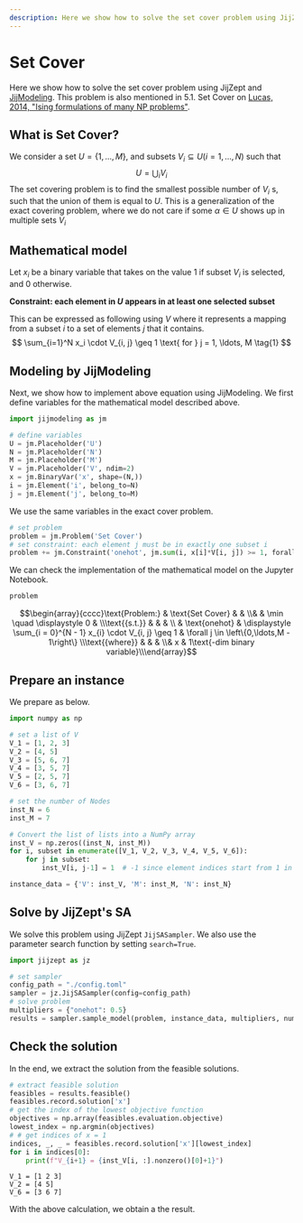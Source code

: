 ```yaml
--- 
description: Here we show how to solve the set cover problem using JijZept and JijModeling.
---
```


# Set Cover

Here we show how to solve the set cover problem using JijZept and [JijModeling](https://www.ref.documentation.jijzept.com/jijmodeling/). 
This problem is also mentioned in 5.1. Set Cover on [Lucas, 2014, "Ising formulations of many NP problems"](https://www.frontiersin.org/articles/10.3389/fphy.2014.00005/full).

## What is Set Cover?

We consider a set $U = \{1,...,M\}$, and subsets $V_i \subseteq U (i = 1,...,N)$
such that
$$
U = \bigcup_{i} V_i
$$
The set covering problem is to find the smallest possible number of $V_i$ s, such that the union of them is equal to $U$.
This is a generalization of the exact covering problem, where we do not care if some $\alpha \in U$ shows up in multiple sets $V_i$

## Mathematical model

Let $x_i$ be a binary variable that takes on the value 1 if subset $V_i$ is selected, and 0 otherwise. 

**Constraint: each element in $U$ appears in at least one selected subset**

This can be expressed as following using $V$ where it represents a mapping from a subset $i$ to a set of elements $j$ that it contains.
$$
\sum_{i=1}^N x_i \cdot V_{i, j} \geq 1 \text{ for } j = 1, \ldots, M
\tag{1}
$$


## Modeling by JijModeling

Next, we show how to implement above equation using JijModeling. We first define variables for the mathematical model described above.


```python
import jijmodeling as jm

# define variables
U = jm.Placeholder('U')
N = jm.Placeholder('N')
M = jm.Placeholder('M')
V = jm.Placeholder('V', ndim=2)
x = jm.BinaryVar('x', shape=(N,))
i = jm.Element('i', belong_to=N)
j = jm.Element('j', belong_to=M)
```

We use the same variables in the exact cover problem.


```python
# set problem
problem = jm.Problem('Set Cover')
# set constraint: each element j must be in exactly one subset i
problem += jm.Constraint('onehot', jm.sum(i, x[i]*V[i, j]) >= 1, forall=j)
```

We can check the implementation of the mathematical model on the Jupyter Notebook.


```python
problem
```




$$\begin{array}{cccc}\text{Problem:} & \text{Set Cover} & & \\& & \min \quad \displaystyle 0 & \\\text{{s.t.}} & & & \\ & \text{onehot} & \displaystyle \sum_{i = 0}^{N - 1} x_{i} \cdot V_{i, j} \geq 1 & \forall j \in \left\{0,\ldots,M - 1\right\} \\\text{{where}} & & & \\& x & 1\text{-dim binary variable}\\\end{array}$$



## Prepare an instance

We prepare as below.


```python
import numpy as np

# set a list of V
V_1 = [1, 2, 3]
V_2 = [4, 5]
V_3 = [5, 6, 7]
V_4 = [3, 5, 7]
V_5 = [2, 5, 7]
V_6 = [3, 6, 7]

# set the number of Nodes
inst_N = 6
inst_M = 7

# Convert the list of lists into a NumPy array
inst_V = np.zeros((inst_N, inst_M))
for i, subset in enumerate([V_1, V_2, V_3, V_4, V_5, V_6]):
    for j in subset:
        inst_V[i, j-1] = 1  # -1 since element indices start from 1 in the input data

instance_data = {'V': inst_V, 'M': inst_M, 'N': inst_N}
```

## Solve by JijZept's SA

We solve this problem using JijZept `JijSASampler`. We also use the parameter search function by setting `search=True`.


```python
import jijzept as jz

# set sampler
config_path = "./config.toml"
sampler = jz.JijSASampler(config=config_path)
# solve problem
multipliers = {"onehot": 0.5}
results = sampler.sample_model(problem, instance_data, multipliers, num_reads=100, search=True)
```

##  Check the solution

In the end, we extract the solution from the feasible solutions.


```python
# extract feasible solution
feasibles = results.feasible()
feasibles.record.solution['x']
# get the index of the lowest objective function
objectives = np.array(feasibles.evaluation.objective)
lowest_index = np.argmin(objectives)
# # get indices of x = 1
indices, _, _ = feasibles.record.solution['x'][lowest_index]
for i in indices[0]:
    print(f"V_{i+1} = {inst_V[i, :].nonzero()[0]+1}")
```

    V_1 = [1 2 3]
    V_2 = [4 5]
    V_6 = [3 6 7]


With the above calculation, we obtain a the result.
